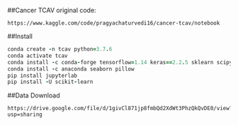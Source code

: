 ##Cancer TCAV
original code:
```
https://www.kaggle.com/code/pragyachaturvedi16/cancer-tcav/notebook
```
##Install
```ruby
conda create -n tcav python=3.7.6 
conda activate tcav
conda install -c conda-forge tensorflow=1.14 keras==2.2.5 sklearn scipy numpy open-cv matplotlib
conda install -c anaconda seaborn pillow
pip install jupyterlab
pip install -U scikit-learn
```
##Data Download
```
https://drive.google.com/file/d/1givCl871jp8fmbQd2XdWt3PhzQkQvDE0/view?usp=sharing
```
